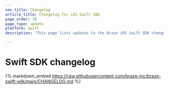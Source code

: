 ```yaml
---
nav_title: Changelog
article_title: Changelog for iOS Swift SDK
page_order: 30
page_type: update
platform: Swift
description: "This page lists updates to the Braze iOS Swift SDK changelog."

---
```


# Swift SDK changelog

{% markdown_embed https://raw.githubusercontent.com/braze-inc/braze-swift-sdk/main/CHANGELOG.md %}
